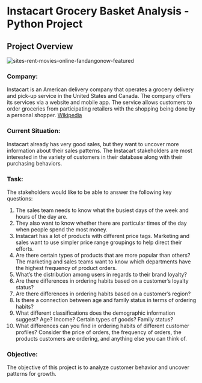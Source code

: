 # Instacart Grocery Basket Analysis - Python Project
## **Project Overview**

![sites-rent-movies-online-fandangonow-featured]([https://user-images.githubusercontent.com/130076002/231504282-92f6b383-84ba-40b4-8c25-7e291f3e5e71.jpg](https://www.google.com/url?sa=i&url=https%3A%2F%2Ftowardsdatascience.com%2Fintroduction-to-simple-association-rules-mining-for-market-basket-analysis-ef8f2d613d87&psig=AOvVaw3NaagfQhgtZw-bQdZvsW8z&ust=1690072893006000&source=images&cd=vfe&opi=89978449&ved=0CBEQjRxqFwoTCIiVptCMoYADFQAAAAAdAAAAABAE))

### **Company:**<br>
Instacart is an American delivery company that operates a grocery delivery and pick-up service in the United States and Canada. The company offers its services via a website and mobile app. The service allows customers to order groceries from participating retailers with the shopping being done by a personal shopper. [Wikipedia](https://en.wikipedia.org/wiki/Instacart)

### **Current Situation:**<br>
Instacart already has very good sales, but they want to uncover more information about their sales patterns. The Instacart stakeholders are most interested in the variety of customers in their database along with their purchasing behaviors. 

### **Task:**<br>
The stakeholders would like to be able to answer the following key questions:
1. The sales team needs to know what the busiest days of the week and hours of the day are.
2. They also want to know whether there are particular times of the day when people spend the most money.
3. Instacart has a lot of products with different price tags. Marketing and sales want to use simpler price range groupings to help direct their efforts.
4. Are there certain types of products that are more popular than others? The marketing and sales teams want to know which departments have the highest frequency of product orders.
5. What’s the distribution among users in regards to their brand loyalty?
6. Are there differences in ordering habits based on a customer’s loyalty status?
7. Are there differences in ordering habits based on a customer’s region?
8. Is there a connection between age and family status in terms of ordering habits?
9. What different classifications does the demographic information suggest? Age? Income? Certain types of goods? Family status?
10. What differences can you find in ordering habits of different customer profiles? Consider the price of orders, the frequency of orders, the products customers are ordering, and anything else you can think of.

### **Objective:**<br>
The objective of this project is to analyze customer behavior and uncover patterns for growth.
